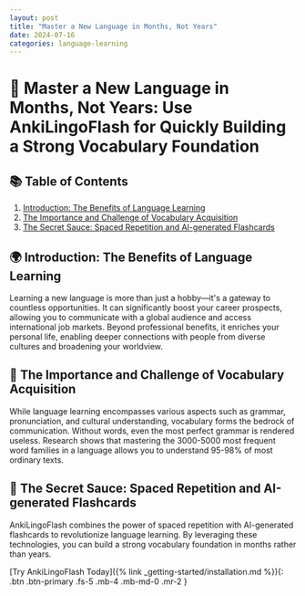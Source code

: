 ```yaml
---
layout: post
title: "Master a New Language in Months, Not Years"
date: 2024-07-16
categories: language-learning
---
```


# 🚀 Master a New Language in Months, Not Years: Use AnkiLingoFlash for Quickly Building a Strong Vocabulary Foundation

## 📚 Table of Contents
1. [Introduction: The Benefits of Language Learning](#introduction-the-benefits-of-language-learning)
2. [The Importance and Challenge of Vocabulary Acquisition](#the-importance-and-challenge-of-vocabulary-acquisition)
3. [The Secret Sauce: Spaced Repetition and AI-generated Flashcards](#the-secret-sauce-spaced-repetition-and-ai-generated-flashcards)

## 🌍 Introduction: The Benefits of Language Learning

Learning a new language is more than just a hobby—it's a gateway to countless opportunities. It can significantly boost your career prospects, allowing you to communicate with a global audience and access international job markets. Beyond professional benefits, it enriches your personal life, enabling deeper connections with people from diverse cultures and broadening your worldview.

## 🎯 The Importance and Challenge of Vocabulary Acquisition

While language learning encompasses various aspects such as grammar, pronunciation, and cultural understanding, vocabulary forms the bedrock of communication. Without words, even the most perfect grammar is rendered useless. Research shows that mastering the 3000-5000 most frequent word families in a language allows you to understand 95-98% of most ordinary texts.

## 🍯 The Secret Sauce: Spaced Repetition and AI-generated Flashcards

AnkiLingoFlash combines the power of spaced repetition with AI-generated flashcards to revolutionize language learning. By leveraging these technologies, you can build a strong vocabulary foundation in months rather than years.

[Try AnkiLingoFlash Today]({% link _getting-started/installation.md %}){: .btn .btn-primary .fs-5 .mb-4 .mb-md-0 .mr-2 }